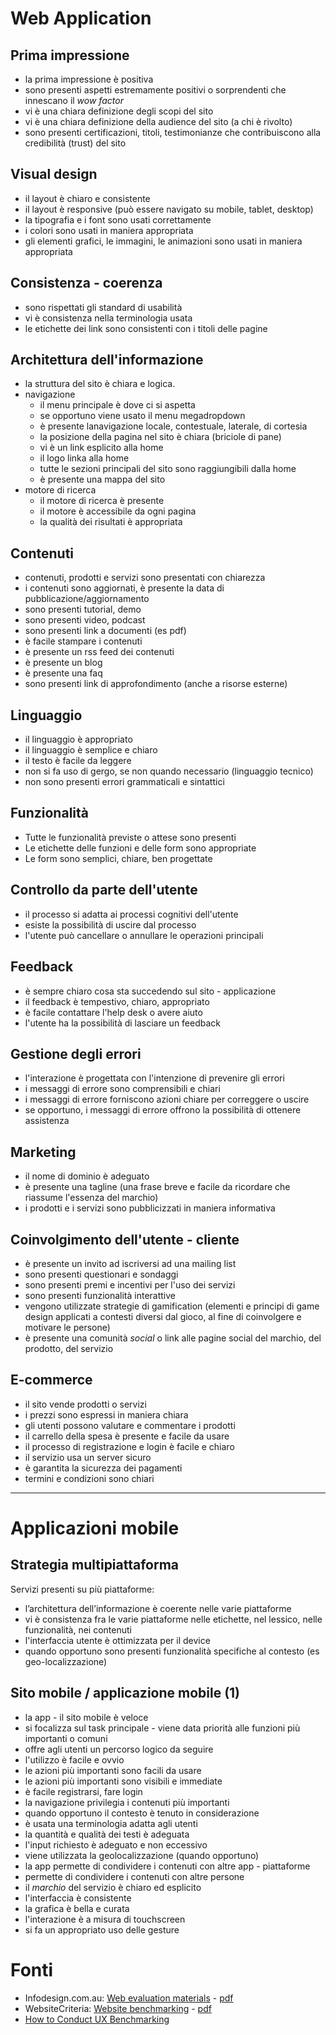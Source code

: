 
# Web Application

## Prima impressione

- la prima impressione è positiva
- sono presenti aspetti estremamente positivi o sorprendenti che innescano il *wow factor* 
- vi è una chiara definizione degli scopi del sito
- vi è una chiara definizione della audience del sito (a chi è rivolto)
- sono presenti certificazioni, titoli, testimonianze che contribuiscono alla credibilità (trust) del sito

## Visual design

- il layout è chiaro e consistente
- il layout è responsive (può essere navigato su mobile, tablet, desktop)
- la tipografia e i font sono usati correttamente
- i colori sono usati in maniera appropriata
- gli elementi grafici, le immagini, le animazioni sono usati in maniera appropriata

## Consistenza - coerenza

- sono rispettati gli standard di usabilità
- vi è consistenza nella terminologia usata
- le etichette dei link sono consistenti con i titoli delle pagine

## Architettura dell'informazione

- la struttura del sito è chiara e logica.
- navigazione
	- il menu principale è dove ci si aspetta
	- se opportuno viene usato il menu megadropdown
	- è presente lanavigazione locale, contestuale, laterale, di cortesia
	- la posizione della pagina nel sito è chiara (briciole di pane)
	- vi è un link esplicito alla home
	- il logo linka alla home
	- tutte le sezioni principali del sito sono raggiungibili dalla home
	- è presente una mappa del sito
- motore di ricerca
	- il motore di ricerca è presente
	- il motore è accessibile da ogni pagina
	- la qualità dei risultati è appropriata

## Contenuti

- contenuti, prodotti e servizi sono presentati con chiarezza
- i contenuti sono aggiornati, è presente la data di pubblicazione/aggiornamento
- sono presenti tutorial, demo
- sono presenti video, podcast
- sono presenti link a documenti (es pdf)
- è facile stampare i contenuti
- è presente un rss feed dei contenuti
- è presente un blog
- è presente una faq
- sono presenti link di approfondimento (anche a risorse esterne)

## Linguaggio

- il linguaggio è appropriato
- il linguaggio è semplice e chiaro
- il testo è facile da leggere
- non si fa uso di gergo, se non quando necessario (linguaggio tecnico)
- non sono presenti errori grammaticali e sintattici

## Funzionalità

- Tutte le funzionalità previste o attese sono presenti
- Le etichette delle funzioni e delle form sono appropriate
- Le form sono semplici, chiare, ben progettate

## Controllo da parte dell'utente

- il processo si adatta ai processi cognitivi dell'utente
- esiste la possibilità di uscire dal processo
- l'utente può cancellare o annullare le operazioni principali

## Feedback

- è sempre chiaro cosa sta succedendo sul sito - applicazione
- il feedback è tempestivo, chiaro, appropriato
- è facile contattare l'help desk o avere aiuto
- l'utente ha la possibilità di lasciare un feedback

## Gestione degli errori

- l'interazione è progettata con l'intenzione di prevenire gli errori
- i messaggi di errore sono comprensibili e chiari
- i messaggi di errore forniscono azioni chiare per correggere o uscire
- se opportuno, i messaggi di errore offrono la possibilità di ottenere assistenza

## Marketing

- il nome di dominio è adeguato
- è presente una tagline (una frase breve e facile da ricordare che riassume l'essenza del marchio)
- i prodotti e i servizi sono pubblicizzati in maniera informativa

## Coinvolgimento dell'utente - cliente

- è presente un invito ad iscriversi ad una mailing list
- sono presenti questionari e sondaggi
- sono presenti premi e incentivi per l'uso dei servizi
- sono presenti funzionalità interattive
- vengono utilizzate strategie di gamification (elementi e principi di game design applicati a contesti diversi dal gioco, al fine di coinvolgere e motivare le persone)
- è presente una comunità *social* o link alle pagine social del marchio, del prodotto, del servizio

## E-commerce

- il sito vende prodotti o servizi
- i prezzi sono espressi in maniera chiara
- gli utenti possono valutare e commentare i prodotti
- il carrello della spesa è presente e facile da usare
- il processo di registrazione e login è facile e chiaro
- il servizio usa un server sicuro
- è garantita la sicurezza dei pagamenti
- termini e condizioni sono chiari

---

# Applicazioni mobile

## Strategia multipiattaforma

Servizi presenti su più piattaforme:

- l’architettura dell’informazione è coerente nelle varie piattaforme
- vi è consistenza fra le varie piattaforme nelle etichette, nel lessico, nelle funzionalità, nei contenuti
- l'interfaccia utente è ottimizzata per il device
- quando opportuno sono presenti funzionalità specifiche al contesto (es geo-localizzazione)


## Sito mobile / applicazione mobile (1)

- la app - il sito mobile è veloce
- si focalizza sul task principale - viene data priorità alle funzioni più importanti o comuni
- offre agli utenti un percorso logico da seguire
- l'utilizzo è facile e ovvio
- le azioni più importanti sono facili da usare
- le azioni più importanti sono visibili e immediate
- è facile registrarsi, fare login
- la navigazione privilegia i contenuti più importanti
- quando opportuno il contesto è tenuto in considerazione
- è usata una terminologia adatta agli utenti
- la quantità e qualità dei testi è adeguata
- l'input richiesto è adeguato e non eccessivo
- viene utilizzata la geolocalizzazione (quando opportuno)
- la app permette di condividere i contenuti con altre app - piattaforme
- permette di condividere i contenuti con altre persone
- il *marchio* del servizio è chiaro ed esplicito
- l'interfaccia è consistente
- la grafica è bella e curata
- l'interazione è a misura di touchscreen
- si fa un appropriato uso delle gesture

# Fonti

* Infodesign.com.au: [Web evaluation materials](http://infodesign.com.au/usabilityresources/webevaluation/) - [pdf](http://infodesign.com.au/wp-content/uploads/WebCheck.pdf)
* WebsiteCriteria: [Website benchmarking](http://www.websitecriteria.com/Website_research/Website_benchmarking.html) - [pdf](http://www.websitecriteria.com/Website_research/documents/SAMPLEWebsiteCriteriabenchmarkingreport.pdf)
* [How to Conduct UX Benchmarking](https://www.slideshare.net/UserZoom/how-to-conduct-ux-benchmarking)

